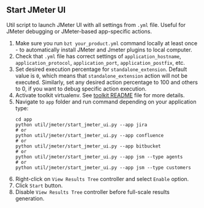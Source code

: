 ## Start JMeter UI
Util script to launch JMeter UI with all settings from `.yml` file.
Useful for JMeter debugging or JMeter-based app-specific actions.

1. Make sure you run `bzt your_product.yml` command locally at least once - to automatically install JMeter and Jmeter plugins to local computer.
1. Check that `.yml` file has correct settings of `application_hostname`, `application_protocol`, `application_port`, `application_postfix`, etc.
1. Set desired execution percentage for `standalone_extension`. Default value is `0`, which means that `standalone_extension` action will not be executed.
Similarly, set any desired action percentage to 100 and others to 0, if you want to debug specific action execution.
1. Activate toolkit virtualenv. See [toolkit README](../../../README.md) file for more details.
1. Navigate to `app` folder and run command depending on your application type: 
    ```
    cd app
    python util/jmeter/start_jmeter_ui.py --app jira
    # or
    python util/jmeter/start_jmeter_ui.py --app confluence
    # or
    python util/jmeter/start_jmeter_ui.py --app bitbucket
    # or
    python util/jmeter/start_jmeter_ui.py --app jsm --type agents
    # or
    python util/jmeter/start_jmeter_ui.py --app jsm --type customers
    ```
1. Right-click on `View Results Tree` controller and select `Enable` option.
1. Click `Start` button.
1. Disable `View Results Tree` controller before full-scale results generation.